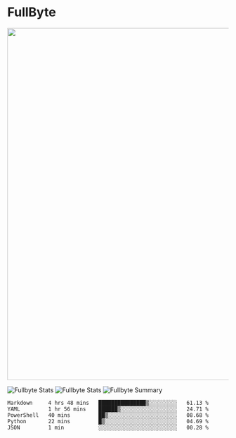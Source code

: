 # FullByte

<a href="https://github.com/ryo-ma/github-profile-trophy"><img width=800 src="https://github-profile-trophy.vercel.app/?username=Fullbyte&column=8&theme=radical&no-frame=true&no-bg=false"/></a>

![Fullbyte Stats](https://github-profile-summary-cards.vercel.app/api/cards/repos-per-language?username=Fullbyte&theme=solarized_dark)
![Fullbyte Stats](https://github-profile-summary-cards.vercel.app/api/cards/most-commit-language?username=Fullbyte&theme=solarized_dark)
![Fullbyte Summary](https://github-profile-summary-cards.vercel.app/api/cards/profile-details?username=Fullbyte&theme=solarized_dark)

<!--START_SECTION:waka-->
```text
Markdown     4 hrs 48 mins   ███████████████▒░░░░░░░░░   61.13 % 
YAML         1 hr 56 mins    ██████▒░░░░░░░░░░░░░░░░░░   24.71 % 
PowerShell   40 mins         ██▒░░░░░░░░░░░░░░░░░░░░░░   08.68 % 
Python       22 mins         █▒░░░░░░░░░░░░░░░░░░░░░░░   04.69 % 
JSON         1 min           ░░░░░░░░░░░░░░░░░░░░░░░░░   00.28 % 
```
<!--END_SECTION:waka-->
